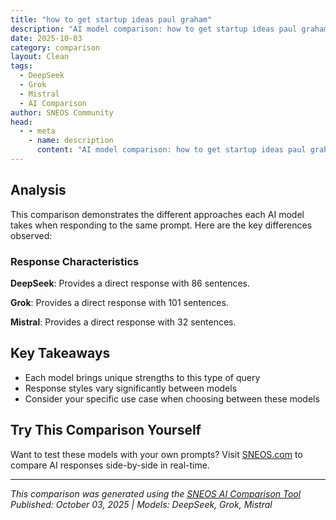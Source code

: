 ```yaml
---
title: "how to get startup ideas paul graham"
description: "AI model comparison: how to get startup ideas paul graham..."
date: 2025-10-03
category: comparison
layout: Clean
tags:
  - DeepSeek
  - Grok
  - Mistral
  - AI Comparison
author: SNEOS Community
head:
  - - meta
    - name: description
      content: "AI model comparison: how to get startup ideas paul graham..."
---
```


<ChatComparison
  title="how to get startup ideas paul graham"
  prompt="how to get startup ideas paul graham"
  :responses='{"DeepSeek": "Of course. Paul Graham, the co-founder of Y Combinator, has written extensively and influentially on how to get startup ideas. His most famous essay on the topic is simply called **[\u0022How to Get Startup Ideas.\u0022](http://www.paulgraham.com/startupideas.html)**\n\nThe core of his philosophy can be summarized in one sentence: **\u0022Live in the future and build what seems interesting.\u0022**\n\nHere\u2019s a breakdown of his key principles, synthesized from that essay and others.\n\n### The Central Thesis: Don\u0027t Try to \u0022Come Up with an Idea\u0022\n\nGraham argues that the classic image of someone sitting down and trying to \u0022think of a startup idea\u0022 is not only ineffective but often leads to bad ideas. These forced ideas tend to be:\n* **Derivative:** Slight variations on existing, successful companies (e.g., \u0022It\u0027s like Facebook, but for cat owners\u0022).\n* **Built for Imaginary Users:** You\u0027re creating a solution for a problem you don\u0027t personally have.\n* **Too Broad and Vague:** Lacking a specific, painful problem to solve.\n\n### The Two-Step Formula for Good Startup Ideas\n\nAccording to Graham, great startup ideas have a very specific origin. They come from:\n\n**1. Finding a Problem (The \u0022Well\u0022)**\nYou don\u0027t *invent* a problem; you *discover* one. The best way to do this is to become the kind of person who finds problems early.\n\n* **Be at the Leading Edge of a Rapidly Changing Field:** This is what \u0022live in the future\u0022 means. When you\u0027re deeply involved in a field that\u0027s changing fast (e.g., AI, biotech, developer tools), you encounter needs and frustrations that most people haven\u0027t even seen yet. You\u0027re living in their future.\n* **Look for Things That Are \u0022Missing\u0022:** Pay attention to things that seem inefficient, broken, or needlessly tedious. What do you wish someone would build for *you*? What do you and your peers complain about?\n* **Work on Your Own Problems:** The problems you face yourself are the realest ones. You understand the nuance and the pain points intimately. You are the perfect first user.\n\n**2. Building a Solution (The \u0022Bucket\u0022)**\nOnce you\u0027ve found a real, personal problem, the next step is almost automatic.\n\n* **The Solution Will Seem Obvious:** For a problem you deeply understand, the solution often presents itself. It might not be obvious to the outside world, but it will be to you.\n* **Build it for Yourself (and a Few Others):** Initially, you might just be building a tool for yourself. But if you\u0027re on the leading edge, there will be others like you who have the same problem. Your initial market might be small, but it will be real and desperate for a solution.\n\n### Key Principles and Mental Shifts\n\n* **Look for \u0022Organic\u0022 Ideas:** Good ideas don\u0027t feel like brilliant inventions; they feel like *discoveries*. They are things that were already needed, just waiting for someone to notice.\n* **Idea vs. Company:** Don\u0027t worry if the initial idea seems too small. Google started as a \u0022better search engine,\u0022 which was a small-seeming improvement in a crowded market. The company grows out of the initial seed. The initial idea is just a starting point.\n* **Avoid \u0022Schlep Blindness\u0022:** (From his essay [\u0022Schlep Blindness\u0022](http://www.paulgraham.com/schlep.html)) Don\u0027t ignore a promising idea just because it looks like it involves a lot of boring, tedious work (\u0022schleps\u0022). These are often barriers to entry that protect you from competitors.\n* **Let Ideas \u0022Grow\u0022:** Don\u0027t force a fully-formed, billion-dollar plan on day one. Start with a simple, usable product (a \u0022MVP\u0022) and let your users guide its evolution.\n* **Talk to Users:** This is a Y Combinator mantra. Once you have a prototype, get it in front of users immediately. Their feedback is the most valuable data you can get.\n\n### Practical, Actionable Advice\n\n1. **Become a Builder:** You can\u0027t \u0022build what\u0027s interesting\u0022 if you can\u0027t build. Learn to code, design, or whatever skill lets you create in your domain.\n2. **Develop Deep Interests:** Dive deeply into your hobbies and professional work. The deeper you go, the more likely you are to find problems that are non-obvious to casual observers.\n3. **Identify a \u0022Delta\u0022 (A Gap):** Look for the gap between the current state of technology and what it *could* be. For example, a few years ago, the \u0022delta\u0022 was between clunky desktop software and sleek mobile apps. Today, it might be between using generic AI tools and having a deeply integrated, personalized AI workflow.\n4. **Ignore \u0022Trends\u0022 for their own sake:** Don\u0027t start a company in AI just because it\u0027s hot. But if you\u0027re working with AI every day and stumble upon a specific, painful problem, then you have a real opportunity.\n\n---\n\n### Examples in the Spirit of Graham\u0027s Advice\n\n* **Stripe:** The Collison brothers were technical founders who found online payments painfully difficult. They built Stripe *for themselves* and other developers like them. They lived in the future of web development and built what was missing.\n* **Airbnb:** Joe Gebbia and Brian Chesky couldn\u0027t afford their rent. They had a very personal problem (needing money) and a specific asset (extra space in their apartment). They built a simple site to rent out air mattresses\u2014a solution for their own immediate, painful problem.\n* **Dropbox:** Drew Houston was frustrated by forgetting his USB drive and existing sync tools being unreliable. He built a simple solution for his own problem, which turned out to be a problem for millions.\n\n### In a Nutshell:\n\n| **What NOT to Do** | **What TO Do (The PG Way)** |\n| ------------------------------------------------------- | ---------------------------------------------------------------- |\n| Sit in a room and brainstorm. | Go out into the world and build things. |\n| Look for ideas that sound big. | Look for small, specific problems you understand deeply. |\n| Ask \u0022What do people want?\u0022 | Ask **\u0022What do *I* want?\u0022** and **\u0022What\u0027s missing?\u0022** |\n| Try to be the \u0022next Facebook.\u0022 | Be the first you, solving a problem no one else has noticed yet. |\n| Be intimidated by boring, hard work (Schleps). | Recognize that schleps are a protective moat. |\n\n**Start by becoming the kind of person who has good ideas\u2014a curious builder at the forefront of change\u2014and the ideas will find you.**", "Grok": "Paul Graham, a renowned entrepreneur, programmer, and essayist, is the co-founder of Y Combinator, a startup accelerator that has helped launch companies like Airbnb, Dropbox, and Stripe. He has written extensively about startups and innovation, and his essays are a goldmine for aspiring entrepreneurs. In his essay \u0022How to Get Startup Ideas\u0022 (November 2012), Graham shares actionable advice on generating startup ideas. Below is a summary of his key points, along with some additional context and practical steps to apply his advice:\n\n---\n\n### 1. **Look for Problems, Especially Your Own**\n - **Key Idea**: The best startup ideas often come from solving problems you personally experience. When you\u2019re frustrated by something in your own life, you\u2019re more likely to understand the problem deeply and be motivated to solve it.\n - **Why It Works**: Solving your own problems ensures you have genuine insight into the pain points and can empathize with your target audience. It also makes you more passionate about the solution.\n - **How to Apply**: \n - Keep a notebook or digital document to jot down things that frustrate you in daily life (e.g., inefficient processes, missing tools, or unmet needs).\n - Ask yourself, \u201CWhat do I wish existed?\u201D or \u201CWhat\u2019s something I keep complaining about?\u201D\n - Example: Travis Kalanick and Garrett Camp came up with Uber because they struggled to find a cab in San Francisco.\n\n---\n\n### 2. **Live in the Future**\n - **Key Idea**: Look for trends and emerging technologies that are just starting to gain traction. Build solutions for the way the world is heading, not where it is right now.\n - **Why It Works**: Early adopters of new technology often face unsolved problems, creating opportunities for startups to innovate.\n - **How to Apply**:\n - Stay curious about cutting-edge technologies (e.g., AI, blockchain, renewable energy) and think about how they might change behavior or industries.\n - Read tech blogs, follow thought leaders on platforms like Twitter, and attend conferences or meetups to spot trends.\n - Example: Airbnb emerged from the trend of the sharing economy and people\u2019s growing comfort with online transactions and trust in strangers.\n\n---\n\n### 3. **Look for Things That Don\u2019t Make Sense**\n - **Key Idea**: Pay attention to inefficiencies or outdated practices in industries or everyday life. Things that seem \u201Cbroken\u201D or illogical are often opportunities for disruption.\n - **Why It Works**: Many industries or processes haven\u2019t been updated in decades because no one has challenged the status quo.\n - **How to Apply**:\n - Question why certain things are done a certain way (e.g., \u201CWhy do we still wait in long lines for X?\u201D or \u201CWhy hasn\u2019t Y been digitized?\u201D).\n - Look at older industries (e.g., construction, education, healthcare) that have resisted change but are ripe for innovation.\n - Example: Tesla saw that the automotive industry was slow to adopt electric vehicles and built a company around that gap.\n\n---\n\n### 4. **Work on Something You\u2019re Passionate About**\n - **Key Idea**: Choose ideas that align with your skills, interests, or curiosity. Startups are hard, and passion keeps you going through tough times.\n - **Why It Works**: If you\u2019re not excited about the problem, you\u2019re less likely to stick with it when challenges arise.\n - **How to Apply**:\n - Reflect on what you enjoy doing or learning about in your free time. Could that be turned into a business?\n - Combine your expertise with a problem space (e.g., if you\u2019re a programmer who loves fitness, build a tech solution for fitness enthusiasts).\n - Example: Steve Wozniak\u2019s love for electronics led to the creation of the first Apple computer.\n\n---\n\n### 5. **Talk to People and Listen for \u201CWish Lists\u201D**\n - **Key Idea**: Startup ideas often come from hearing other people complain about problems or express a desire for something that doesn\u2019t exist.\n - **Why It Works**: People\u2019s frustrations and unfulfilled needs are a direct signal of market demand.\n - **How to Apply**:\n - Have conversations with friends, colleagues, or strangers and listen for phrases like \u201CI wish there was\u2026\u201D or \u201CIt\u2019s so annoying that\u2026\u201D\n - Join online communities (e.g., Reddit, forums, social media groups) to see what people are discussing or complaining about in specific niches.\n - Example: Dropbox was inspired when Drew Houston forgot his USB drive and wished for a better way to access files across devices.\n\n---\n\n### 6. **Find a Niche and Start Small**\n - **Key Idea**: Don\u2019t try to solve a massive problem right away. Start with a small, specific audience or problem and expand from there.\n - **Why It Works**: Focusing on a niche allows you to build something useful quickly and get feedback from real users, which helps refine the idea.\n - **How to Apply**:\n - Break down a larger problem into smaller, solvable pieces (e.g., instead of \u201Cfixing education,\u201D focus on \u201Chelping college students prepare for exams\u201D).\n - Identify a specific group of people with a shared pain point and build a solution just for them.\n - Example: Facebook started as a platform exclusively for Harvard students before expanding globally.\n\n---\n\n### 7. **Turn Off Filters and Brainstorm Freely**\n - **Key Idea**: Don\u2019t dismiss ideas too quickly as \u201Cimpossible\u201D or \u201Cnot profitable.\u201D Allow yourself to think creatively and explore unconventional solutions.\n - **Why It Works**: Many great ideas seem crazy or impractical at first (e.g., renting out rooms in your house to strangers via Airbnb).\n - **How to Apply**:\n - Set aside time for brainstorming sessions where no idea is too \u201Cout there.\u201D\n - Write down every idea, even if it seems silly, and revisit them later to see if there\u2019s potential.\n - Example: Twitter started as a quirky side project for sharing short status updates, which many thought was pointless at the time.\n\n---\n\n### 8. **Look at What\u2019s Working Elsewhere**\n - **Key Idea**: Borrow ideas from other markets, countries, or industries and adapt them to a new context.\n - **Why It Works**: A solution that works in one place might not exist elsewhere, creating an opportunity for you to localize or repurpose it.\n - **How to Apply**:\n - Research successful startups in other countries or industries and ask, \u201CCould this work here with some changes?\u201D\n - Look at historical innovations and see if they can be modernized (e.g., the concept of \u201Cride-sharing\u201D existed with taxis long before Uber digitized it).\n - Example: Many e-commerce platforms in developing countries were inspired by Amazon\u2019s model but adapted to local payment systems and logistics.\n\n---\n\n### 9. **Don\u2019t Force It\u2014Let Ideas Come Naturally**\n - **Key Idea**: Instead of sitting down to \u201Cthink of a startup idea,\u201D immerse yourself in interesting problems, communities, and technologies. Ideas will emerge organically.\n - **Why It Works**: Forced brainstorming often leads to uninspired or derivative ideas, while genuine curiosity sparks originality.\n - **How to Apply**:\n - Spend time learning about new fields, meeting new people, or trying new hobbies. Inspiration often comes from unexpected places.\n - Be patient; good ideas often take time to form as you gather more knowledge and experiences.\n - Example: Paul Graham himself notes that many Y Combinator startups pivoted to better ideas after starting with something else, because the founders learned more about the problem space over time.\n\n---\n\n### Additional Tips from Paul Graham\u2019s Philosophy\n- **Build Something People Want**: Focus on creating value for users first. If you solve a real problem, the business model will often follow.\n- **Iterate Quickly**: Don\u2019t overthink or overplan. Build a minimum viable product (MVP) and get feedback from real users as soon as possible.\n- **Team Matters More Than the Idea**: A great team can pivot and improve a mediocre idea, but a bad team can ruin a great one. Partner with people who complement your skills and share your vision.\n\n---\n\n### Final Thoughts\nPaul Graham emphasizes that the best startup ideas come from a combination of personal experience, curiosity, and a willingness to experiment. It\u2019s less about having a \u201Ceureka\u201D moment and more about cultivating a mindset of problem-solving and observation. Start by solving small problems in your own life or community, stay open to new trends and technologies, and don\u2019t be afraid to iterate or pivot as you learn more.\n\nIf you\u2019re interested in diving deeper, read Paul Graham\u2019s original essay \u0022How to Get Startup Ideas\u0022 on his website (paulgraham.com). His other essays, like \u0022Do Things That Don\u2019t Scale\u0022 and \u0022Startup = Growth,\u0022 also provide valuable insights for aspiring founders.\n\nDo you have a specific area or problem you\u2019re curious about? I\u2019d be happy to help brainstorm or refine potential ideas!", "Mistral": "Paul Graham, the co-founder of Y Combinator, has written extensively about startup ideas and how to generate them. Here are some key points from his essays and talks:\n\n1. **Look for Problems**: Startup ideas often begin with identifying a problem that needs solving. Look for problems in your own life or in the lives of people around you. The more painful the problem, the better the idea.\n\n2. **Live in the Future**: Graham suggests that you should try to live in the future and build what seems interesting. By the time the mainstream catches up to you, you\u0027ll be onto something else.\n\n3. **Be Domain-Oriented**: Focus on areas where you have expertise. It\u0027s much easier to come up with ideas and execute on them when you deeply understand the domain.\n\n4. **Think About What\u0027s Missing**: Look for things that are missing in the world. What do you wish existed that doesn\u0027t?\n\n5. **Observe Trends**: Pay attention to trends and think about what they enable. For example, the trend of remote work enables new kinds of companies and services.\n\n6. **Combine Ideas**: Some of the best ideas are combinations of existing ideas. Think about how you can combine different ideas to create something new.\n\n7. **Iterate**: Don\u0027t try to come up with the perfect idea right away. Start with a rough idea and iterate on it based on feedback and new insights.\n\n8. **Work on Ideas That Could Be Big**: Make sure your idea has the potential to be a big business. It\u0027s just as hard to work on a small idea as a big one, so you might as well work on something big.\n\n9. **Solve a Single Problem**: A good startup idea should be a simple, clear, unequivocal statement of a problem you\u0027re going to solve.\n\n10. **Write Down Your Ideas**: Keep a list of ideas and review it regularly. The act of writing down ideas can help you think more clearly and generate more ideas.\n\nHere are some of Paul Graham\u0027s essays that delve into these topics:\n- \u0022How to Get Startup Ideas\u0022\n- \u0022The Hardest Lessons for Startups to Learn\u0022\n- \u0022Before the Startup\u0022\n- \u0022Startup Ideas We\u0027d Like to Fund\u0022\n\nYou can find these essays on the Y Combinator website or Paul Graham\u0027s personal website."}' 
  published-date="20:02"
/>

## Analysis

This comparison demonstrates the different approaches each AI model takes when responding to the same prompt. Here are the key differences observed:

### Response Characteristics

**DeepSeek**: Provides a direct response with 86 sentences. 

**Grok**: Provides a direct response with 101 sentences. 

**Mistral**: Provides a direct response with 32 sentences. 

## Key Takeaways

- Each model brings unique strengths to this type of query
- Response styles vary significantly between models
- Consider your specific use case when choosing between these models

## Try This Comparison Yourself

Want to test these models with your own prompts? Visit [SNEOS.com](https://sneos.com) to compare AI responses side-by-side in real-time.

---

*This comparison was generated using the [SNEOS AI Comparison Tool](https://sneos.com)*
*Published: October 03, 2025 | Models: DeepSeek, Grok, Mistral*

